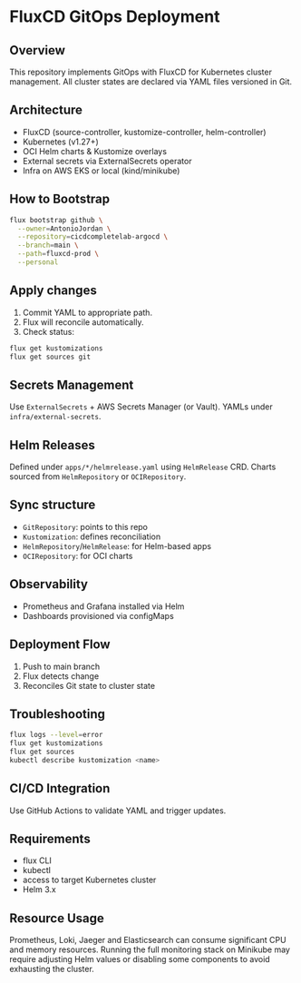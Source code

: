 # FluxCD GitOps Deployment

## Overview
This repository implements GitOps with FluxCD for Kubernetes cluster management. All cluster states are declared via YAML files versioned in Git.

## Architecture
- FluxCD (source-controller, kustomize-controller, helm-controller)
- Kubernetes (v1.27+)
- OCI Helm charts & Kustomize overlays
- External secrets via ExternalSecrets operator
- Infra on AWS EKS or local (kind/minikube)


## How to Bootstrap
```bash
flux bootstrap github \
  --owner=AntonioJordan \
  --repository=cicdcompletelab-argocd \
  --branch=main \
  --path=fluxcd-prod \
  --personal 

```

## Apply changes
1. Commit YAML to appropriate path.
2. Flux will reconcile automatically.
3. Check status:
```bash
flux get kustomizations
flux get sources git
```

## Secrets Management
Use `ExternalSecrets` + AWS Secrets Manager (or Vault).
YAMLs under `infra/external-secrets`.

## Helm Releases
Defined under `apps/*/helmrelease.yaml` using `HelmRelease` CRD.
Charts sourced from `HelmRepository` or `OCIRepository`.

## Sync structure
- `GitRepository`: points to this repo
- `Kustomization`: defines reconciliation
- `HelmRepository`/`HelmRelease`: for Helm-based apps
- `OCIRepository`: for OCI charts

## Observability
- Prometheus and Grafana installed via Helm
- Dashboards provisioned via configMaps

## Deployment Flow
1. Push to main branch
2. Flux detects change
3. Reconciles Git state to cluster state

## Troubleshooting
```bash
flux logs --level=error
flux get kustomizations
flux get sources
kubectl describe kustomization <name>
```

## CI/CD Integration
Use GitHub Actions to validate YAML and trigger updates.

## Requirements
- flux CLI
- kubectl
- access to target Kubernetes cluster
- Helm 3.x

## Resource Usage
Prometheus, Loki, Jaeger and Elasticsearch can consume significant CPU and memory resources. Running the full monitoring stack on Minikube may require adjusting Helm values or disabling some components to avoid exhausting the cluster.
